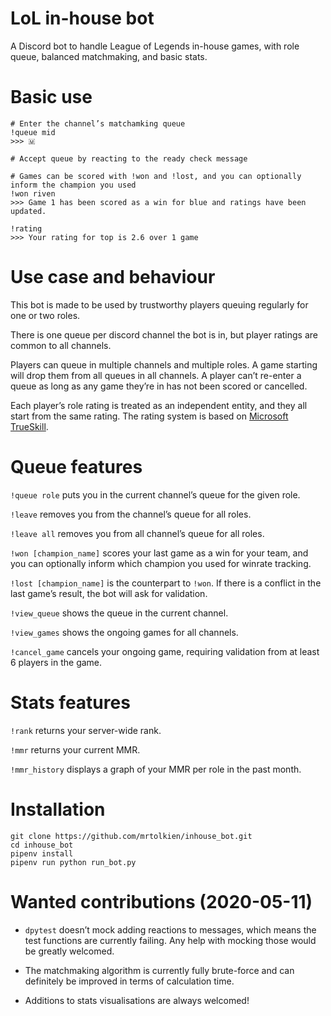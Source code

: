 # LoL in-house bot
A Discord bot to handle League of Legends in-house games, with role queue, balanced matchmaking, and basic stats.

# Basic use
```
# Enter the channel’s matchamking queue
!queue mid
>>> 🇲

# Accept queue by reacting to the ready check message

# Games can be scored with !won and !lost, and you can optionally inform the champion you used
!won riven
>>> Game 1 has been scored as a win for blue and ratings have been updated.

!rating
>>> Your rating for top is 2.6 over 1 game
```

# Use case and behaviour

This bot is made to be used by trustworthy players queuing regularly for one or two roles.

There is one queue per discord channel the bot is in, but player ratings are common to all channels.

Players can queue in multiple channels and multiple roles. A game starting will drop them from 
all queues in all channels. A player can’t re-enter a queue as long as any game they’re in has not been scored or 
cancelled.

Each player’s role rating is treated as an independent entity, and they all start from the same rating.
The rating system is based on [Microsoft TrueSkill](https://en.wikipedia.org/wiki/TrueSkill).

# Queue features
`!queue role` puts you in the current channel’s queue for the given role.

`!leave` removes you from the channel’s queue for all roles.

`!leave all` removes you from all channel’s queue for all roles.

`!won [champion_name]` scores your last game as a win for your team, and you can optionally inform which champion you 
used for winrate tracking.

`!lost [champion_name]` is the counterpart to `!won`. If there is a conflict in the last game’s result, the bot will
ask for validation.

`!view_queue` shows the queue in the current channel.

`!view_games` shows the ongoing games for all channels.

`!cancel_game` cancels your ongoing game, requiring validation from at least 6 players in the game.

# Stats features
`!rank` returns your server-wide rank.

`!mmr` returns your current MMR.

`!mmr_history` displays a graph of your MMR per role in the past month.

# Installation
```shell script
git clone https://github.com/mrtolkien/inhouse_bot.git
cd inhouse_bot
pipenv install
pipenv run python run_bot.py
```

# Wanted contributions (2020-05-11)
- `dpytest` doesn’t mock adding reactions to messages, which means the test functions are currently failing.
Any help with mocking those would be greatly welcomed.

- The matchmaking algorithm is currently fully brute-force and can definitely be improved in terms of calculation time.

- Additions to stats visualisations are always welcomed!
